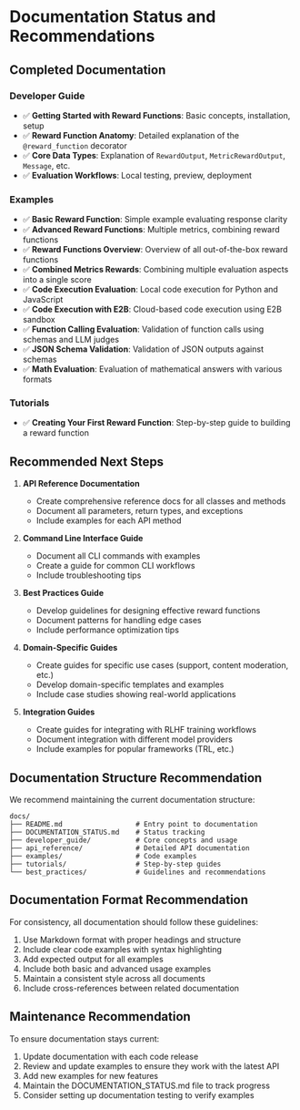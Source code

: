 # Documentation Status and Recommendations

## Completed Documentation

### Developer Guide
- ✅ **Getting Started with Reward Functions**: Basic concepts, installation, setup
- ✅ **Reward Function Anatomy**: Detailed explanation of the `@reward_function` decorator
- ✅ **Core Data Types**: Explanation of `RewardOutput`, `MetricRewardOutput`, `Message`, etc.
- ✅ **Evaluation Workflows**: Local testing, preview, deployment

### Examples
- ✅ **Basic Reward Function**: Simple example evaluating response clarity
- ✅ **Advanced Reward Functions**: Multiple metrics, combining reward functions
- ✅ **Reward Functions Overview**: Overview of all out-of-the-box reward functions
- ✅ **Combined Metrics Rewards**: Combining multiple evaluation aspects into a single score
- ✅ **Code Execution Evaluation**: Local code execution for Python and JavaScript
- ✅ **Code Execution with E2B**: Cloud-based code execution using E2B sandbox
- ✅ **Function Calling Evaluation**: Validation of function calls using schemas and LLM judges
- ✅ **JSON Schema Validation**: Validation of JSON outputs against schemas
- ✅ **Math Evaluation**: Evaluation of mathematical answers with various formats

### Tutorials
- ✅ **Creating Your First Reward Function**: Step-by-step guide to building a reward function

## Recommended Next Steps

1. **API Reference Documentation**
   - Create comprehensive reference docs for all classes and methods
   - Document all parameters, return types, and exceptions
   - Include examples for each API method

2. **Command Line Interface Guide**
   - Document all CLI commands with examples
   - Create a guide for common CLI workflows
   - Include troubleshooting tips

3. **Best Practices Guide**
   - Develop guidelines for designing effective reward functions
   - Document patterns for handling edge cases
   - Include performance optimization tips

4. **Domain-Specific Guides**
   - Create guides for specific use cases (support, content moderation, etc.)
   - Develop domain-specific templates and examples
   - Include case studies showing real-world applications

5. **Integration Guides**
   - Create guides for integrating with RLHF training workflows
   - Document integration with different model providers
   - Include examples for popular frameworks (TRL, etc.)

## Documentation Structure Recommendation

We recommend maintaining the current documentation structure:

```
docs/
├── README.md                  # Entry point to documentation
├── DOCUMENTATION_STATUS.md    # Status tracking
├── developer_guide/           # Core concepts and usage
├── api_reference/             # Detailed API documentation
├── examples/                  # Code examples
├── tutorials/                 # Step-by-step guides
└── best_practices/            # Guidelines and recommendations
```

## Documentation Format Recommendation

For consistency, all documentation should follow these guidelines:

1. Use Markdown format with proper headings and structure
2. Include clear code examples with syntax highlighting
3. Add expected output for all examples
4. Include both basic and advanced usage examples
5. Maintain a consistent style across all documents
6. Include cross-references between related documentation

## Maintenance Recommendation

To ensure documentation stays current:

1. Update documentation with each code release
2. Review and update examples to ensure they work with the latest API
3. Add new examples for new features
4. Maintain the DOCUMENTATION_STATUS.md file to track progress
5. Consider setting up documentation testing to verify examples